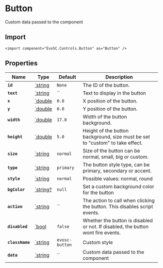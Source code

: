 # Button
Custom data passed to the component

## Import
```xml:no-line-numbers
<import component="EvoSC.Controls.Button" as="Button" />
```

## Properties
| Name | Type | Default | Description |
|------|------|---------|-------------|
| **`id`** | [`string](#) | `None` | The ID of the button. |
| **`text`** | [`string](#) | `` | Text to display in the button |
| **`x`** | [`double](#) | `0.0` | X position of the button. |
| **`y`** | [`double](#) | `0.0` | Y position of the button. |
| **`width`** | [`double](#) | `17.0` | Width of the button background. |
| **`height`** | [`double](#) | `5.0` | Height of the button background, size must be set to "custom" to take effect. |
| **`size`** | [`string](#) | `normal` | Size of the button can be normal, small, big or custom. |
| **`type`** | [`string](#) | `primary` | The button style type, can be primary, secondary or accent. |
| **`style`** | [`string](#) | `normal` | Possible values: normal, round |
| **`bgColor`** | [`string?](#) | `null` | Set a custom background color for the button |
| **`action`** | [`string](#) | `` | The action to call when clicking the button. This disables script events. |
| **`disabled`** | [`bool](#) | `false` | Whether the button is disabled or not. If disabled, the button wont fire events. |
| **`className`** | [`string](#) | `evosc-button` | Custom style |
| **`data`** | [`string](#) | `` | Custom data passed to the component |
